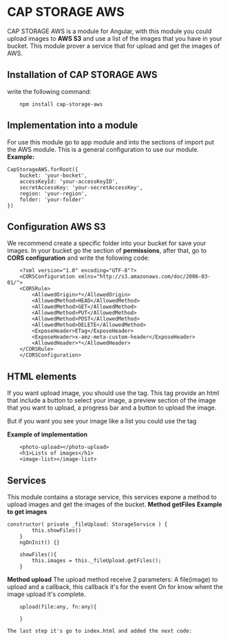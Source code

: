 # CAP STORAGE AWS 

CAP STORAGE AWS is a module for Angular, with this module you could upload images to **AWS S3** and use a list of the images that you have in your bucket.
This module prover a service that for upload and get the images of AWS.

## **Installation of CAP STORAGE AWS**

write the following command:
```
    npm install cap-storage-aws
```

## **Implementation into a module**
For use this module go to app module and into the sections of import put the AWS module.
This is a general configuration to use our module.
**Example:**
```
CapStorageAWS.forRoot({
    bucket: 'your-bocket',
    accessKeyId: 'your-accessKeyID',
    secretAccessKey: 'your-secretAccessKey',
    region: 'your-region',
    folder: 'your-folder'
})
```

## **Configuration AWS S3**
We recommend create a specific folder into your bucket for save your images. In your bucket 
go the section of **permissions**, after that, go to **CORS configuration** and write the following code:

```   
    <?xml version="1.0" encoding="UTF-8"?>
    <CORSConfiguration xmlns="http://s3.amazonaws.com/doc/2006-03-01/">
    <CORSRule>
        <AllowedOrigin>*</AllowedOrigin>
        <AllowedMethod>HEAD</AllowedMethod>
        <AllowedMethod>GET</AllowedMethod>
        <AllowedMethod>PUT</AllowedMethod>
        <AllowedMethod>POST</AllowedMethod>
        <AllowedMethod>DELETE</AllowedMethod>
        <ExposeHeader>ETag</ExposeHeader>
        <ExposeHeader>x-amz-meta-custom-header</ExposeHeader>
        <AllowedHeader>*</AllowedHeader>
    </CORSRule>
    </CORSConfiguration>
```

## **HTML elements**
If you want upload image, you should use the <photo-upload><photo-upload> tag. This tag provide an html that include a button to select your image, a preview section of the image that you want to upload, a progress bar and a button to upload the image.

But if you want you see your image like a list you could use the tag <image-list></image-list>


**Example of implementation**
```
    <photo-upload></photo-upload>
    <h1>Lists of images</h1>
    <image-list></image-list>
```
## **Services**
This module contains a storage service, this services expone a method to upload images and get the images of the bucket.
**Method getFiles**
**Example to get images**
```
constructor( private _fileUpload: StorageService ) {
        this.showFiles()
    }
    ngOnInit() {}

    showFiles(){
        this.images = this._fileUpload.getFiles();
    }
```
**Method upload**
The upload method receive 2 parameters:
A file(image) to upload and a callback, this callback it's for the event On for know whent the image upload it's complete.
```
    upload(file:any, fn:any){

    }

The last step it's go to index.html and added the next code:
```
<script>
    if (global === undefined) {
      var global = window;
    }
</script>
```



